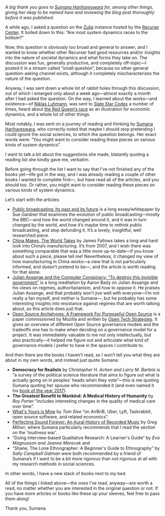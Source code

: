 *A big thank you goes to [Sumana Harihareswara](https://www.harihareswara.net/)
for, among other things, giving her okay to be named here and reviewing the
blog post thoroughly before it was published.*

A while ago, I asked a question on the [Zulip](https://zulipchat.com/) instance
hosted by the [Recurse Center](https://recurse.com). It boiled down to this:
“Are most system dynamics races to the bottom?”

Now, this question is obviously too broad and general to answer, and I wanted to
know whether other Recurser had good resources and/or insights into the nature
of societal dynamics and what forms they take on. The discussion was fun,
generally productive, and completely off-topic—I posted it in a stream called
“small question”, because no other general question-asking channel exists,
although it completely mischaracterizes the nature of the question.

Anyway, I was sent down a whole lot of rabbit holes through this discussion,
out of which I emerged only about a week ago—almost exactly a month after I had
asked the question. On the way, I learned about the works—and existence—of
[Niklas Luhmann](https://en.wikipedia.org/wiki/Niklas_Luhmann), was sent to
[Slate Star Codex](http://slatestarcodex.com/) a number of times, heard about
[the Red Queen’s race](https://en.wikipedia.org/wiki/Red_Queen%27s_race) as an
illustration for economic dynamics, and a whole lot of other things.

Most notably, I was sent on a journey of reading and thinking by [Sumana
Harihareswara](https://harihareswara.net), who correctly noted that maybe I
should stop pretending I could ignore the social sciences, to which the
question belongs. Her exact words were: “You might want to consider reading
these pieces on various kinds of system dynamics”.

I want to talk a bit about the suggestions she made, blatantly quoting a
reading list she kindly gave me, verbatim.

Before going through the list I want to say that I’ve not finished any of the
books yet—life got in the way, and I was already reading a couple of other
books I wanted to complete first—, but have read all of the articles, and you
should too. Or rather, you might want to consider reading these pieces on
various kinds of system dynamics.

Let’s start with the articles:

- [Public broadcasting: Its past and its future](https://www.knightfoundation.org/public-media-white-paper-2017-gardner)
  is a long essay/whitepaper by Sue Gardner that examines the evolution of
  public broadcasting—mostly the BBC—and how the world changed around it, and
  it was in turn changed by the world, and how it’s maybe time to rethink
  public broadcasting, and stop defunding it. It’s a lovely, insightful, well
  researched piece.
- [China Makes, The World Takes](https://www.theatlantic.com/magazine/archive/2007/07/china-makes-the-world-takes/305987/)
  by James Fallows takes a long and hard look into China’s manufacturing. It’s
  from 2007, and I wish there was something comparable that was a little more
  up-to-date—if you know about such a piece, please tell me! Nevertheless, it
  changed my view of how manufacturing in China works—a view that is not
  particularly informed, and doesn’t pretend to be—, and the article is worth
  reading for that alone.
- [Julian Assange and the Computer Conspiracy; “To destroy this invisible government”](https://zunguzungu.wordpress.com/2010/11/)
  is a long meditation by Aaron Bady on Julian Assange and his views on regimes,
  authoritarianism, and how to oppose it. He praises Julian Assange, and that
  probably won’t jive well with everyone—I’m not really a fan myself, and
  neither is Sumana—, but he probably has some interesting insights into
  resistance against regimes that are worth talking about, so this article does
  just that.
- [Open Source Archetypes: A Framework For Purposeful Open Source](https://blog.mozilla.org/blog/2018/05/15/whats-your-open-source-strategy-here-are-10-answers/)
  is a paper commissioned by Mozilla and written by [Open Tech
  Strategies](https://opentechstrategies.com/). It gives an overview of
  different Open Source governance models and the tradeoffs one has to make
  when deciding on a governance model for a project. It was immediately
  valuable to me not only intellectually, but also practically—it helped me
  figure out and articulate what kind of governance models I prefer to have in
  the spaces I contribute to.

And then there are the books I haven’t read, so I won’t tell you what they are
about in my own words, and instead just quote Sumana:

- **Democracy for Realists** by *Christopher H. Achen and Larry M. Bartels* is
  “a survey of the political science literature that aims to figure out what is
  actually going on in peoples' heads when they vote”—this is me quoting Sumana
  quoting her spouse who recommended it (and even named it his [book of the
  year 2017](https://www.crummy.com/2018/01/10/0)).
- **The Greatest Benefit to Mankind: A Medical History of Humanity** by *Roy
  Porter* “includes interesting changes in the quality of medical care over
  time”.
- [What's Yours is Mine](https://www.orbooks.com/catalog/whats-mine-tom-slee-2nd-ed/)
  by *Tom Slee* “on AirBnB, Uber, Lyft, Taskrabbit, open source software, and
  related economics”.
- [Perfecting Sound Forever: An Aural History of Recorded Music](http://www.wordyard.com/2010/08/04/perfecting-sound-forever-great-book-on-history-of-recording/) by *Greg Milner*, where Sumana particularly recommends that I read
  the section on the 'loudness war'.
- “Doing Interview-based Qualitative Research: A Learner's Guide” by *Eva
  Magnusson and Jeanne Marecek* and
- “Shane, The Lone Ethnographer: A Beginner's Guide to Ethnography” by *Sally
  Campbell Galman* were both recommended by a friend of Sumana’s if I want to
  be a bit more rigorous than not rigorous at all with my research methods in
  social sciences.

In other words, I have a new stack of books next to my bed.

All of the things I linked above—the ones I’ve read, anyway—are worth a read,
no matter whether you are interested in the original question or not. If you
have more articles or books like these up your sleeves, feel free to pass them
along!

Thank you, Sumana.

